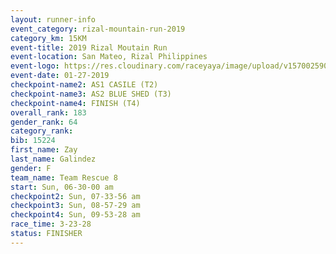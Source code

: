 ```yaml
---
layout: runner-info 
event_category: rizal-mountain-run-2019 
category_km: 15KM 
event-title: 2019 Rizal Moutain Run 
event-location: San Mateo, Rizal Philippines 
event-logo: https://res.cloudinary.com/raceyaya/image/upload/v1570025909/logo/rizal-mountain_gkfete.jpg 
event-date: 01-27-2019 
checkpoint-name2: AS1 CASILE (T2) 
checkpoint-name3: AS2 BLUE SHED (T3) 
checkpoint-name4: FINISH (T4) 
overall_rank: 183
gender_rank: 64
category_rank: 
bib: 15224
first_name: Zay
last_name: Galindez
gender: F
team_name: Team Rescue 8
start: Sun, 06-30-00 am
checkpoint2: Sun, 07-33-56 am
checkpoint3: Sun, 08-57-29 am
checkpoint4: Sun, 09-53-28 am
race_time: 3-23-28
status: FINISHER
---
```

